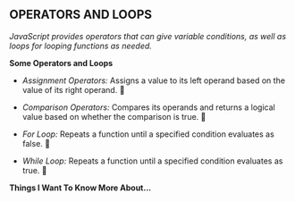 ## **OPERATORS AND LOOPS**

*JavaScript provides operators that can give variable conditions, as well as loops for looping functions as needed.*

**Some Operators and Loops**

* *Assignment Operators:*  Assigns a value to its left operand based on the value of its right operand.  :wrestling:

* *Comparison Operators:*  Compares its operands and returns a logical value based on whether the comparison is true. :wrestling:


* *For Loop:*  Repeats a function until a specified condition evaluates as false.  :running:


* *While Loop:*  Repeats a function until a specified condition evaluates as true. :running:

**Things I Want To Know More About...**